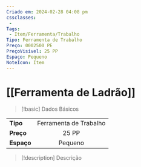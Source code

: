 ```yaml
---
Criado em: 2024-02-28 04:08 pm
cssclasses:
 - 
Tags:
 - Item/Ferramenta/Trabalho
Tipo: Ferramenta de Trabalho
Preço: 0002500 PE
PreçoVisivel: 25 PP
Espaço: Pequeno
NoteIcon: Item
---
```

# [[Ferramenta de Ladrão]]

> [!basic] Dados Básicos
> 
|            |     |
| ---------- |:---:|
| **Tipo**   |   Ferramenta de Trabalho   |
| **Preço**  |   25 PP   |
| **Espaço** |   Pequeno   |
>
 
> [!description] Descrição
> 
>

